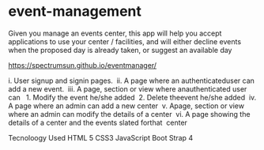 # event-management
Given you manage an events center, this app will help you accept applications to use your center / facilities, and will either decline events when the proposed day is already taken, or suggest an available day


https://spectrumsun.github.io/eventmanager/


i. User​ ​signup​ ​and​ ​signin​ ​pages.  
ii. A​ ​page​ ​where​ ​an​ ​authenticated​ ​user​ ​can​ ​add​ ​a​ ​new​ ​event.  iii. A​ ​page,​ ​section​ ​or​ ​view​ ​where​ ​an​ ​authenticated​ ​user​ ​can   	1. Modify​ ​the​ ​event​ ​he/she​ ​added  
	2. Delete​ ​the​ ​event​ ​he/she​ ​added  
iv. A​ ​page​ ​where​ ​an​ ​admin​ ​can​ ​add​ ​a​ ​new​ ​center  
v. A​ ​page,​ ​section​ ​or​ ​view​ ​where​ ​an​ ​admin​ ​can​ ​modify​ ​the​ ​details​ ​of​ ​a​ ​center  
vi. A​ ​page​ ​showing​ ​the​ ​details​ ​of​ ​a​ ​center​ ​and​ ​the​ ​events​ ​slated​ ​for​ ​that  center


Tecnoloogy Used
HTML 5
CSS3
JavaScript
Boot Strap 4